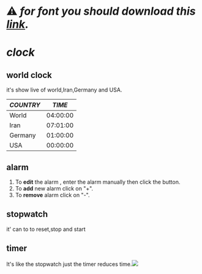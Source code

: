 # :warning: ***for font you should download this [<u>link</u>](https://dl.dafont.com/dl/?f=digital_7).***


# ***clock***
## world clock
it's show live of world,Iran,Germany and USA.

|  *COUNTRY* | *TIME* |
| - | -------------- |
|World|04:00:00|
| Iran | 07:01:00 |
|Germany|01:00:00|
|USA|00:00:00|
## alarm
1. To **edit** the alarm , enter the alarm manually then 
click the button.
2. To **add** new alarm click on "+".
3. To **remove** alarm click on "-".

## stopwatch
it' can to to reset,stop and start
## timer
It's like the stopwatch just the timer reduces time.![](file:///D:/data%20backup/Desktop/Assignment17/clock.jpg)
